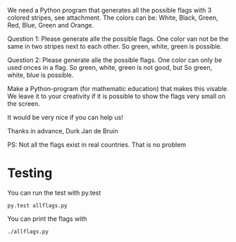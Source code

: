 We need a Python program that generates all the possible flags with 3 colored
stripes, see attachment.  The colors can be: White, Black, Green, Red, Blue,
Green and Orange.

Question 1: Please generate alle the possible flags. One color van not be the
same in two stripes next to each other. So green, white, green is possible.

Question 2: Please generate alle the possible flags. One color can only be used
onces in a flag. So green, white, green is not good, but So green, white, blue
is possible.

Make a Python-program (for mathematic education) that makes this visable. We
leave it to your creativity if it is possible to show the flags very small on
the screen.

It would be very nice if you can help us!

Thanks in advance, Durk Jan de Bruin

PS: Not all the flags exist in real countries. That is no problem 

# Testing

You can run the test with py.test

```
py.test allflags.py
```

You can print the flags with

```
./allflags.py
```
